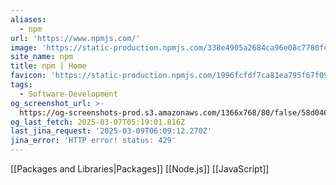 ```yaml
---
aliases:
  - npm
url: 'https://www.npmjs.com/'
image: 'https://static-production.npmjs.com/338e4905a2684ca96e08c7780fc68412.png'
site_name: npm
title: npm | Home
favicon: 'https://static-production.npmjs.com/1996fcfdf7ca81ea795f67f093d7f449.png'
tags:
  - Software-Development
og_screenshot_url: >-
  https://og-screenshots-prod.s3.amazonaws.com/1366x768/80/false/58d046c1d166c4fa0907206d4e2d5937f34712a4e1160b5de9227a95b6628b4d.jpeg
og_last_fetch: 2025-03-07T05:19:01.816Z
last_jina_request: '2025-03-09T06:09:12.270Z'
jina_error: 'HTTP error! status: 429'
---
```

[[Packages and Libraries|Packages]]
[[Node.js]]
[[JavaScript]]
